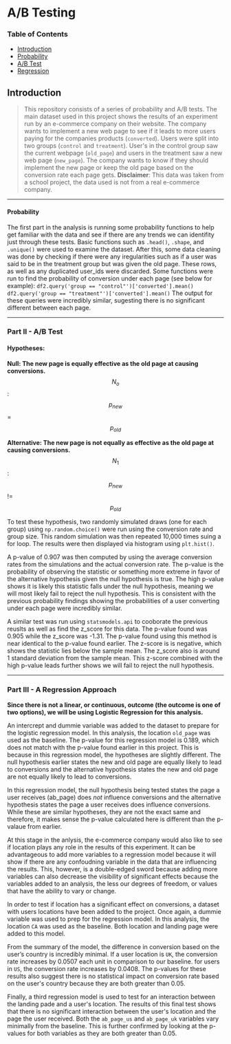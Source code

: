 # A/B Testing
### Table of Contents
- [Introduction](https://github.com/jordansmazza/AB-Testing/blob/master/README.md#introduction)
- [Probability](#probability)
- [A/B Test](#ab_test)
- [ Regression](#regression)
## Introduction

> This repository consists of a series of probability and A/B tests. The main dataset used in this project shows the results of an experiment run by an e-commerce company on their website. The company wants to implement a new web page to see if it leads to more users paying for the companies products (`converted`). Users were split into two groups (`control` and `treatment`). User's in the control group saw the current webpage (`old_page`) and users in the treatment saw a new web page (`new_page`). The company wants to know if they should implement the new page or keep the old page based on the conversion rate each page gets.
>**Disclaimer**: This data was taken from a school project, the data used is not from a real e-commerce company.
---
#### Probability
The first part in the analysis is running some probability functions to help get familiar with the data and see if there are any trends we can identifity just through these tests. Basic functions such as `.head()`, `.shape`, and `.unique()` were used to examine the dataset. After this, some data cleaning was done by checking if there were any iregularities such as if a user was said to be in the treatment group but was given the old page. These rows, as well as any duplicated user_ids were discarded. Some functions were run to find the probability of conversion under each page (see below for example):
```df2.query('group == "control"')['converted'].mean()```
```df2.query('group == "treatment"')['converted'].mean()```
The output for these queries were incredibly similar, sugesting there is no significant different between each page.

---
### Part II - A/B Test
#### Hypotheses:
**Null: The new page is equally effective as the old page at causing conversions.**
$$N_{o}$$: $$p_{new}$$ = $$p_{old}$$

**Alternative: The new page is not equally as effective as the old page at causing conversions.**
$$N_{1}$$: $$p_{new}$$ != $$p_{old}$$

To test these hypothesis, two randomly simulated draws (one for each group) using `np.random.choice()` were run using the conversion rate and group size. This random simulation was then repeated 10,000 times suing a for loop. The results were then displayed via histogram using `plt.hist()`.

A p-value of 0.907 was then computed by using the average conversion rates from the simulations and the actual conversion rate. The p-value is the probability of observing the statistic or something more extreme in favor of the alternative hypothesis given the null hypothesis is true. The high p-value shows it is likely this statistic falls under the null hypothesis, meaning we will most likely fail to reject the null hypothesis. This is consistent with the previous probability findings showing the probabilities of a user converting under each page were incredibly similar.

A similar test was run using `statsmodels.api` to cooborate the previous reuslts as well as find the z_score for this data. The p-value found was 0.905 while the z_score was -1.31. The p-value found using this method is near identical to the p-value found earlier. The z-score is is negative, which shows the statistic lies below the sample mean. The z_score also is around 1 standard deviation from the sample mean. This z-score combined with the high p-value leads further shows we will fail to reject the null hypothesis.

---
### Part III - A Regression Approach
**Since there is not a linear, or continuous, outcome (the outcome is one of two options), we will be using Logistic Regression for this analysis.**

An intercrept and dummie variable was added to the dataset to prepare for the logistic regression model. In this analysis, the location `old_page` was used as the baseline. The p-value for this regression model is 0.189, which does not match with the p-value found earlier in this project. This is because in this regression model, the hypotheses are slightly different. The null hypothesis earlier states the new and old page are equally likely to lead to conversions and the alternative hypothesis states the new and old page are not equally likely to lead to conversions. 

In this regression model, the null hypothesis being tested states the page a user receives (ab_page) does _not_ influence conversions and the alternative hypothesis states the page a user receives does influence conversions. While these are similar hypotheses, they are not the exact same and therefore, it makes sense the p-value calculated here is different than the p-valaue from earlier.

At this stage in the anlysis, the e-commerce company would also like to see if location plays any role in the results of this experiment. It can be advantageous to add more variables to a regression model because it will show if there are any confoudning variable in the data that are influencing the results. This, however, is a double-edged sword because adding more variables can also decrease the visibility of significant effects because the variables added to an analysis, the less our degrees of freedom, or values that have the ability to vary or change.

In order to test if location has a significant effect on conversions, a dataset with users locations have been added to the project. Once again, a dummie variable was used to prep for the regression model. In this analysis, the location `CA` was used as the baseline. Both location and landing page were added to this model.

From the summary of the model, the difference in conversion  based on the user’s country is incredibly minimal. If a user location is `UK`, the conversion rate increases by 0.0507 each unit in comparison to our baseline. for users in `US`, the conversion rate increases by 0.0408. The p-values for these results also suggest there is no statistical impact on conversion rate based on the user's country because they are both greater than 0.05.

Finally, a third regression model is used to test for an interaction between the landing pade and a user's location. The results of this final test shows that there is no significant interaction between the user's location and the page the user received. Both the `ab_page_us` and `ab_page_uk` variables vary minimally from the baseline. This is further confirmed by looking at the p-values for both variables as they are both greater than 0.05.